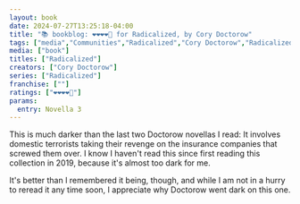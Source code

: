 ```yaml
---
layout: book
date: 2024-07-27T13:25:18-04:00
title: "📚 bookblog: ❤️❤️❤️❤️🖤 for Radicalized, by Cory Doctorow"
tags: ["media","Communities","Radicalized","Cory Doctorow","Radicalized (collection)","health insurance","healthcare"]
media: ["book"]
titles: ["Radicalized"]
creators: ["Cory Doctorow"]
series: ["Radicalized"]
franchise: [""]
ratings: ["❤️❤️❤️❤️🖤"]
params:
  entry: Novella 3
---
```


This is much darker than the last two Doctorow novellas I read: It involves domestic terrorists taking their revenge on the insurance companies that screwed them over. I know I haven't read this since first reading this collection in 2019, because it's almost too dark for me.

It's better than I remembered it being, though, and while I am not in a hurry to reread it any time soon, I appreciate why Doctorow went dark on this one.
